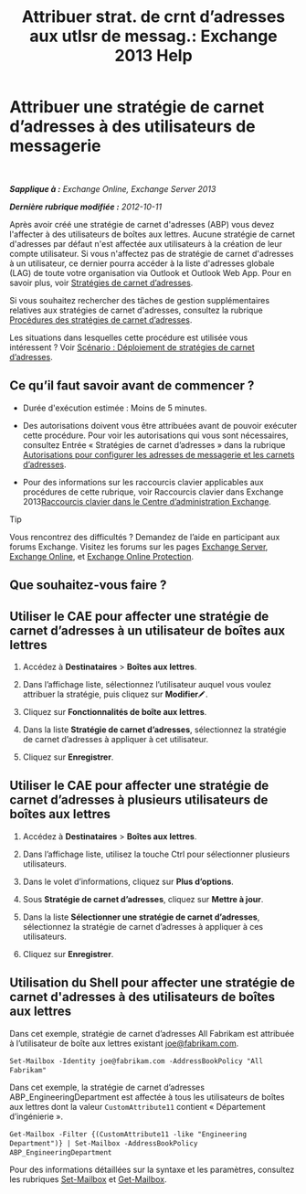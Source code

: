 ﻿---
title: 'Attribuer strat. de crnt d’adresses aux utlsr de messag.: Exchange 2013 Help'
TOCTitle: Attribuer une stratégie de carnet d’adresses à des utilisateurs de messagerie
ms:assetid: bdfe6575-24c0-47d0-9cfb-ece910db248b
ms:mtpsurl: https://technet.microsoft.com/fr-fr/library/Hh529942(v=EXCHG.150)
ms:contentKeyID: 50479085
ms.date: 04/24/2018
mtps_version: v=EXCHG.150
ms.translationtype: HT
---

# Attribuer une stratégie de carnet d’adresses à des utilisateurs de messagerie

 

_**Sapplique à :** Exchange Online, Exchange Server 2013_

_**Dernière rubrique modifiée :** 2012-10-11_

Après avoir créé une stratégie de carnet d'adresses (ABP) vous devez l'affecter à des utilisateurs de boîtes aux lettres. Aucune stratégie de carnet d'adresses par défaut n'est affectée aux utilisateurs à la création de leur compte utilisateur. Si vous n'affectez pas de stratégie de carnet d'adresses à un utilisateur, ce dernier pourra accéder à la liste d'adresses globale (LAG) de toute votre organisation via Outlook et Outlook Web App. Pour en savoir plus, voir [Stratégies de carnet d’adresses](https://docs.microsoft.com/fr-fr/exchange/address-books/address-book-policies/address-book-policies).

Si vous souhaitez rechercher des tâches de gestion supplémentaires relatives aux stratégies de carnet d'adresses, consultez la rubrique [Procédures des stratégies de carnet d’adresses](address-book-policy-procedures-exchange-2013-help.md).

Les situations dans lesquelles cette procédure est utilisée vous intéressent ? Voir [Scénario : Déploiement de stratégies de carnet d’adresses](scenario-deploying-https://docs.microsoft.com/fr-fr/exchange/address-books/address-book-policies/address-book-policies).

## Ce qu’il faut savoir avant de commencer ?

  - Durée d'exécution estimée : Moins de 5 minutes.

  - Des autorisations doivent vous être attribuées avant de pouvoir exécuter cette procédure. Pour voir les autorisations qui vous sont nécessaires, consultez Entrée « Stratégies de carnet d’adresses » dans la rubrique [Autorisations pour configurer les adresses de messagerie et les carnets d’adresses](email-address-and-address-book-permissions-exchange-2013-help.md).

  - Pour des informations sur les raccourcis clavier applicables aux procédures de cette rubrique, voir Raccourcis clavier dans Exchange 2013[Raccourcis clavier dans le Centre d’administration Exchange](keyboard-shortcuts-in-the-exchange-admin-center-exchange-online-protection-help.md).

> [!TIP]
> Vous rencontrez des difficultés ? Demandez de l’aide en participant aux forums Exchange. Visitez les forums sur les pages <a href="https://go.microsoft.com/fwlink/p/?linkid=60612">Exchange Server</a>, <a href="https://go.microsoft.com/fwlink/p/?linkid=267542">Exchange Online</a>, et <a href="https://go.microsoft.com/fwlink/p/?linkid=285351">Exchange Online Protection</a>.


## Que souhaitez-vous faire ?

## Utiliser le CAE pour affecter une stratégie de carnet d’adresses à un utilisateur de boîtes aux lettres

1.  Accédez à **Destinataires** \> **Boîtes aux lettres**.

2.  Dans l’affichage liste, sélectionnez l’utilisateur auquel vous voulez attribuer la stratégie, puis cliquez sur **Modifier**![Icône Modifier](images/Bb124582.6f53ccb2-1f13-4c02-bea0-30690e6ea71d(EXCHG.150).gif "Icône Modifier").

3.  Cliquez sur **Fonctionnalités de boîte aux lettres**.

4.  Dans la liste **Stratégie de carnet d’adresses**, sélectionnez la stratégie de carnet d’adresses à appliquer à cet utilisateur.

5.  Cliquez sur **Enregistrer**.

## Utiliser le CAE pour affecter une stratégie de carnet d’adresses à plusieurs utilisateurs de boîtes aux lettres

1.  Accédez à **Destinataires** \> **Boîtes aux lettres**.

2.  Dans l’affichage liste, utilisez la touche Ctrl pour sélectionner plusieurs utilisateurs.

3.  Dans le volet d’informations, cliquez sur **Plus d’options**.

4.  Sous **Stratégie de carnet d’adresses**, cliquez sur **Mettre à jour**.

5.  Dans la liste **Sélectionner une stratégie de carnet d’adresses**, sélectionnez la stratégie de carnet d’adresses à appliquer à ces utilisateurs.

6.  Cliquez sur **Enregistrer**.

## Utilisation du Shell pour affecter une stratégie de carnet d'adresses à des utilisateurs de boîtes aux lettres

Dans cet exemple, stratégie de carnet d’adresses All Fabrikam est attribuée à l’utilisateur de boîte aux lettres existant joe@fabrikam.com.

    Set-Mailbox -Identity joe@fabrikam.com -AddressBookPolicy "All Fabrikam"

Dans cet exemple, la stratégie de carnet d’adresses ABP\_EngineeringDepartment est affectée à tous les utilisateurs de boîtes aux lettres dont la valeur `CustomAttribute11` contient « Département d’ingénierie ».

    Get-Mailbox -Filter {(CustomAttribute11 -like "Engineering Department")} | Set-Mailbox -AddressBookPolicy ABP_EngineeringDepartment

Pour des informations détaillées sur la syntaxe et les paramètres, consultez les rubriques [Set-Mailbox](https://technet.microsoft.com/fr-fr/library/bb123981\(v=exchg.150\)) et [Get-Mailbox](https://technet.microsoft.com/fr-fr/library/bb123685\(v=exchg.150\)).


